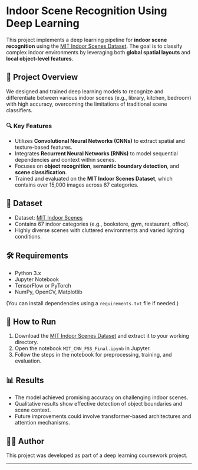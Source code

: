 # Indoor Scene Recognition Using Deep Learning

This project implements a deep learning pipeline for **indoor scene recognition** using the [MIT Indoor Scenes Dataset](https://web.mit.edu/torralba/www/indoor.html?ref=hackernoon.com). The goal is to classify complex indoor environments by leveraging both **global spatial layouts** and **local object-level features**.

## 🧠 Project Overview

We designed and trained deep learning models to recognize and differentiate between various indoor scenes (e.g., library, kitchen, bedroom) with high accuracy, overcoming the limitations of traditional scene classifiers.

### 🔍 Key Features

- Utilizes **Convolutional Neural Networks (CNNs)** to extract spatial and texture-based features.
- Integrates **Recurrent Neural Networks (RNNs)** to model sequential dependencies and context within scenes.
- Focuses on **object recognition**, **semantic boundary detection**, and **scene classification**.
- Trained and evaluated on the **MIT Indoor Scenes Dataset**, which contains over 15,000 images across 67 categories.

## 📁 Dataset

- Dataset: [MIT Indoor Scenes](https://web.mit.edu/torralba/www/indoor.html?ref=hackernoon.com)
- Contains 67 indoor categories (e.g., bookstore, gym, restaurant, office).
- Highly diverse scenes with cluttered environments and varied lighting conditions.

## 🛠️ Requirements

- Python 3.x
- Jupyter Notebook
- TensorFlow or PyTorch
- NumPy, OpenCV, Matplotlib

(You can install dependencies using a `requirements.txt` file if needed.)

## 🚀 How to Run

1. Download the [MIT Indoor Scenes Dataset](https://web.mit.edu/torralba/www/indoor.html?ref=hackernoon.com) and extract it to your working directory.
2. Open the notebook `MIT_CNN_FSS_Final.ipynb` in Jupyter.
3. Follow the steps in the notebook for preprocessing, training, and evaluation.

## 📊 Results

- The model achieved promising accuracy on challenging indoor scenes.
- Qualitative results show effective detection of object boundaries and scene context.
- Future improvements could involve transformer-based architectures and attention mechanisms.

## 🧑‍💻 Author

This project was developed as part of a deep learning coursework project.

---

